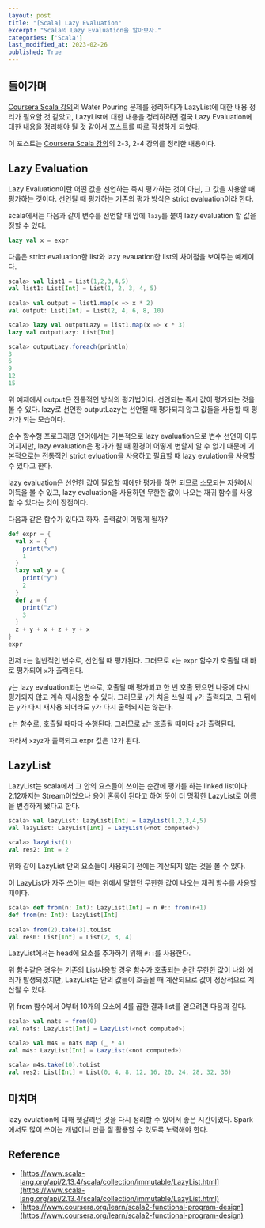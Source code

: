 ```yaml
---
layout: post
title: "[Scala] Lazy Evaluation"
excerpt: "Scala의 Lazy Evaluation을 알아보자."
categories: ['Scala']
last_modified_at: 2023-02-26
published: True
---
```


## 들어가며

[Coursera Scala 강의](https://www.coursera.org/learn/scala2-functional-program-design)의 Water Pouring 문제를 정리하다가 LazyList에 대한 내용 정리가 필요할 것 같았고, LazyList에 대한 내용을 정리하려면 결국 Lazy Evaluation에 대한 내용을 정리해야 될 것 같아서 포스트를 따로 작성하게 되었다.   

이 포스트는 [Coursera Scala 강의](https://www.coursera.org/learn/scala2-functional-program-design)의 2-3, 2-4 강의를 정리한 내용이다.

## Lazy Evaluation

Lazy Evaluation이란 어떤 값을 선언하는 즉시 평가하는 것이 아닌, 그 값을 사용할 때 평가하는 것이다. 선언될 때 평가하는 기존의 평가 방식은 strict evaluation이라 한다. 

scala에서는 다음과 같이 변수를 선언할 때 앞에 `lazy`를 붙여 lazy evaluation 할 값을 정할 수 있다.

```scala
lazy val x = expr
```

다음은 strict evaluation한 list와 lazy evauation한 list의 차이점을 보여주는 예제이다.

```scala
scala> val list1 = List(1,2,3,4,5)
val list1: List[Int] = List(1, 2, 3, 4, 5)
                      
scala> val output = list1.map(x => x * 2)
val output: List[Int] = List(2, 4, 6, 8, 10)

scala> lazy val outputLazy = list1.map(x => x * 3)
lazy val outputLazy: List[Int]

scala> outputLazy.foreach(println)
3
6
9
12
15
```

위 예제에서 output은 전통적인 방식의 평가법이다. 선언되는 즉시 값이 평가되는 것을 볼 수 있다. lazy로 선언한 outputLazy는 선언될 때 평가되지 않고 값들을 사용할 때 평가가 되는 모습이다.   

순수 함수형 프로그래밍 언어에서는 기본적으로 lazy evaluation으로 변수 선언이 이루어지지만, lazy evaluation은 평가가 될 때 환경이 어떻게 변할지 알 수 없기 때문에 기본적으로는 전통적인 strict evluation을 사용하고 필요할 때 lazy evulation을 사용할 수 있다고 한다.   

lazy evaluation은 선언한 값이 필요할 때에만 평가를 하면 되므로 소모되는 자원에서 이득을 볼 수 있고, lazy evaluation을 사용하면 무한한 값이 나오는 재귀 함수를 사용할 수 있다는 것이 장점이다.

다음과 같은 함수가 있다고 하자. 출력값이 어떻게 될까?

```scala
def expr = {
  val x = {
    print("x")
    1
  }
  lazy val y = {
    print("y")
    2
  }
  def z = {
    print("z")
    3
  }
  z + y + x + z + y + x
}
expr
```

먼저 `x`는 일반적인 변수로, 선언될 때 평가된다. 그러므로 `x`는 `expr` 함수가 호출될 때 바로 평가되어 `x`가 출력된다.   

`y`는 lazy evaluation되는 변수로, 호출될 때 평가되고 한 번 호출 됐으면 나중에 다시 평가되지 않고 계속 재사용할 수 있다. 그러므로 `y`가 처음 쓰일 때 `y`가 출력되고, 그 뒤에는 `y`가 다시 재사용 되더라도 `y`가 다시 출력되지는 않는다.   

`z`는 함수로, 호출될 때마다 수행된다. 그러므로 `z`는 호출될 때마다 `z`가 출력된다.   

따라서 ```xzyz```가 출력되고 expr 값은 12가 된다.

## LazyList

LazyList는 scala에서 그 안의 요소들이 쓰이는 순간에 평가를 하는 linked list이다. 2.12까지는 Stream이었으나 용어 혼동이 된다고 하여 뜻이 더 명확한 LazyList로 이름을 변경하게 됐다고 한다.

```scala
scala> val lazyList: LazyList[Int] = LazyList(1,2,3,4,5)
val lazyList: LazyList[Int] = LazyList(<not computed>)
                   
scala> lazyList(1)
val res2: Int = 2
```

위와 같이 LazyList 안의 요소들이 사용되기 전에는 계산되지 않는 것을 볼 수 있다.   

이 LazyList가 자주 쓰이는 때는 위에서 말했던 무한한 값이 나오는 재귀 함수를 사용할 때이다.

```scala
scala> def from(n: Int): LazyList[Int] = n #:: from(n+1)
def from(n: Int): LazyList[Int]
    
scala> from(2).take(3).toList
val res0: List[Int] = List(2, 3, 4)
```

LazyList에서는 head에 요소를 추가하기 위해 `#::`를 사용한다.   

위 함수같은 경우는 기존의 List사용할 경우 함수가 호출되는 순간 무한한 값이 나와 에러가 발생되겠지만, LazyList는 안의 값들이 호출될 때 계산되므로 값이 정상적으로 계산될 수 있다.   

위 from 함수에서 0부터 10개의 요소에 4를 곱한 결과 list를 얻으려면 다음과 같다.

```scala
scala> val nats = from(0)
val nats: LazyList[Int] = LazyList(<not computed>)

scala> val m4s = nats map (_ * 4)
val m4s: LazyList[Int] = LazyList(<not computed>)

scala> m4s.take(10).toList
val res2: List[Int] = List(0, 4, 8, 12, 16, 20, 24, 28, 32, 36)
```

## 마치며

lazy evulation에 대해 헷갈리던 것을 다시 정리할 수 있어서 좋은 시간이었다. Spark에서도 많이 쓰이는 개념이니 만큼 잘 활용할 수 있도록 노력해야 한다.

## Reference

- [https://www.scala-lang.org/api/2.13.4/scala/collection/immutable/LazyList.html](https://www.scala-lang.org/api/2.13.4/scala/collection/immutable/LazyList.html)   
- [https://www.coursera.org/learn/scala2-functional-program-design](https://www.coursera.org/learn/scala2-functional-program-design)   
